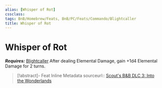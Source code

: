 ```yaml
---
alias: [Whisper of Rot]
cssclass: 
tags: BnB/Homebrew/Feats, BnB/PC/Feats/Commando/Blightcaller
title: Whisper of Rot
---
```


# Whisper of Rot
***Requires:*** [Blightcaller](../Classes/Commando/Blightcaller.md)
After dealing Elemental Damage, gain +1d4 Elemental Damage for 2 turns.

> [!abstract]- Feat Inline Metadata
> sourceurl:: [Scout's B&B DLC 3: Into the Wonderlands](https://docs.google.com/document/d/1MLOgrWwcLNTnP9PuXrKiLImy7SUh4hXO8arVUAlmdp0/edit)

